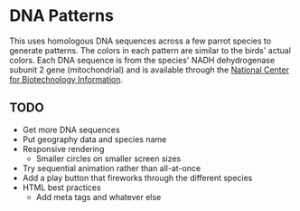 # DNA Patterns

This uses homologous DNA sequences across a few parrot species to generate patterns. The colors in each pattern are similar to the birds' actual colors. Each DNA sequence is from the species' NADH dehydrogenase subunit 2 gene (mitochondrial) and is available through the [National Center for Biotechnology Information](http://www.ncbi.nlm.nih.gov).

## TODO
- Get more DNA sequences
- Put geography data and species name
- Responsive rendering
  - Smaller circles on smaller screen sizes
- Try sequential animation rather than all-at-once
- Add a play button that fireworks through the different species
- HTML best practices
  - Add meta tags and whatever else